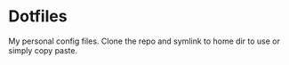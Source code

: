 # Dotfiles
My personal config files.
Clone the repo and symlink to home dir to use or simply copy paste.
